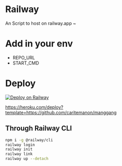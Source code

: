 # Railway
An Script to host on railway.app ~

# Add in your env

- REPO_URL
- START_CMD


# Deploy 

[![Deploy on Railway](https://railway.app/button.svg)](https://railway.app/new/template/RXeiAo?referralCode=GTp-zc)

https://heroku.com/deploy?template=https://github.com/caritemanon/manggang


## Through Railway CLI
```sh
npm i -g @railway/cli
railway login
railway init
railway link
railway up --detach
```
